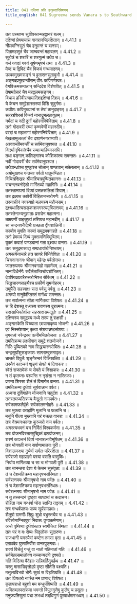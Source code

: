 ```yaml
---
title: 041 दक्षिणां प्रति हनुमदादिप्रेषणम्
title_english: 041 Sugreeva sends Vanara s to Southward

---
```

<div class="audioEmbed"  caption="श्रीराम-हरिसीताराममूर्ति-घनपाठिभ्यां वचनम्" src="https://archive.org/download/Ramayana-recitation-Sriram-harisItArAmamUrti-Ghanapaati-v2/Kanda_4/Kanda_4_KSK-041-Dakshina_Disham_Prathi_Hanumadadi_Preshanam.mp3"></div>

  
ततः प्रस्थाप्य सुग्रीवस्तन्महद्वानरं बलम्।  
दक्षिणां प्रेषयामास वानरानभिलक्षितान् ॥ 4.41.1 ॥   
नीलमग्निसुतं चैव हनुमन्तं च वानरम्।  
पितामहसुतं चैव जाम्बवन्तं महाबलम् ॥ 4.41.2 ॥   
सुहोत्रं च शरारिं च शरगुल्मं तथैव च।  
गजं गवाक्षं गवयं सुषेणमृषभं तथा ॥ 4.41.3 ॥   
मैन्दं च द्विविदं चैव विजयं गन्धमादनम्।  
उल्कामुखमसङ्गं च हुताशनसुतावुभौ ॥ 4.41.4 ॥   
अङ्गदप्रमुखान्वीरान् वीरः कपिगणेश्वरः।  
वेगविक्रमसम्पन्नान् सन्दिदेश विशेषवित् ॥ 4.41.5 ॥   
तेषामग्रेसरं चैव महद्वलमसङ्गम्।  
विधाय हरिवीराणामादिशद्दक्षिणां दिशम् ॥ 4.41.6 ॥   
ये केचन समुद्देशास्तस्यां दिशि सुदुर्गमाः।  
कपीशः कपिमुख्यानां स तेषां तानुदाहरत् ॥ 4.41.7 ॥   
सहस्रशिरसं विन्ध्यं नानाद्रुमलतायुतम्।  
नर्मदां च नदीं दुर्गां महोरगनिषेविताम् ॥ 4.41.8 ॥   
ततो गोदावरीं रम्यां कृष्णवेणीं महानदीम्।  
वरदां च महाभागां महोरगनिषेविताम् ॥ 4.41.9 ॥   
मेखलामुत्कलां चैव दशार्णनगराण्यपि।  
अश्ववन्तीमवन्तीं च सर्वमेवानुपश्यत ॥ 4.41.10 ॥   
विदर्भानृषिकांश्चैव रम्यान्माहिषकानपि।  
तथा वङ्गान् कलिङ्गांश्च कौशिकांश्च समन्ततः ॥ 4.41.11 ॥   
नदीं गोदावरीं चैव सर्वमेवानुपश्यत।  
तथैवान्ध्रांश्च पुण्ड्रांश्च चोलान् पाण्ड्यान् सकेरलान् ॥ 4.41.12 ॥   
अयोमुखश्च गन्तव्यः पर्वतो धातुमण्डितः।  
विचित्रशिखरः श्रीमांश्चित्रपुष्पितकाननः ॥ 4.41.13 ॥   
सचन्दनवनोद्देशो मार्गितव्यो महागिरिः ॥ 4.41.14 ॥   
ततस्तामापगां दिव्यां प्रसन्नसलिलां शिवाम्।  
तत्र द्रक्ष्यथ कावेरीं विहितामप्सरोगणैः ॥ 4.41.15 ॥   
तस्यासीनं नगस्याग्रे मलयस्य महौजसम्।  
द्रक्ष्यथादित्यसङ्काशमगस्त्यमृषिसत्तमम् ॥ 4.41.16 ॥   
ततस्तेनाभ्यनुज्ञाताः प्रसन्नेन महात्मना।  
ताम्रपणीं ग्राहजुष्टां तरिष्यथ महानदीम् ॥ 4.41.17 ॥   
सा चन्दनवनैर्दिव्यैः प्रच्छन्ना द्वीपशालिनी।  
कान्तेव युवतिः कान्तं समुद्रमवगाहते ॥ 4.41.18 ॥   
ततो हेममयं दिव्यं मुक्तामणिविभूषितम्।  
युक्तं कवाटं पाण्ड्यानां गता द्रक्ष्यथ वानराः ॥ 4.41.19 ॥   
ततः समुद्रमासाद्य सम्प्रधार्यार्थनिश्चयम्।  
अगस्त्येनान्तरे तत्र सागरे विनिवेशितः ॥ 4.41.20 ॥   
चित्रनानानगः श्रीमान् महेन्द्रः पर्वतोत्तमः।  
जातरूपमयः श्रीमानवगाढो महार्णवम् ॥ 4.41.21 ॥   
नानाविधैर्नगैः सर्वैर्लताभिश्चोपशोभितम्।  
देवर्षियक्षप्रवरैरप्सरोभिश्च सेवितम् ॥ 4.41.22 ॥   
सिद्धचारणसङ्घैश्च प्रकीर्णं सुमनोहरम्।  
तमुपैति सहस्राक्षः सदा पर्वसु पर्वसु ॥ 4.41.23 ॥   
अगम्यो मानुषैर्दीप्तस्तं मार्गध्व समन्ततः।  
तत्र सर्वात्मना सीता मार्गितव्या विशेषतः ॥ 4.41.24 ॥   
स हि देशस्तु वध्यस्य रावणस्य दुरात्मनः।  
राक्षसाधिपतेर्वासः सहस्राक्षसमद्युतेः ॥ 4.41.25 ॥   
दक्षिणस्य समुद्रस्य मध्ये तस्य तु राक्षसी।  
अङ्गारकेति विख्याता छायामाकृष्य भोजनी ॥ 4.41.26 ॥   
एवं निस्संशयान् कृत्वा संशयान्नष्टसंशयाः।  
मृगयध्वं नरेन्द्रस्य पत्नीममिततेजसः ॥ 4.41.27 ॥   
तमतिक्रय्म लक्ष्मीवान् समुद्रे शतयोजने।  
गिरिः पुष्पितको नाम सिद्धचारणसेवितः ॥ 4.41.28 ॥   
चन्द्रसूर्यांशुसङ्काशः सागराम्बुसमावृतः।  
भ्राजते विपुलैः शृङ्गैरम्बरं विलिखन्निव ॥ 4.41.29 ॥   
तस्यैवं काञ्चनं शृङ्गं सेवते यं दिवाकरः।  
श्वेतं राजतमेकं च सेवते यं निशाकरः ॥ 4.41.30 ॥   
न तं कृतघ्नाः पश्यन्ति न नृशंसा न नास्तिकाः।  
प्रणम्य शिरसा शैलं तं विमार्गत वानराः ॥ 4.41.31 ॥   
तमतिक्रम्य दुर्धर्षाः सूर्यवान्नाम पर्वतः।  
अध्वना दुर्विगाहेन योजनानि चतुर्दश ॥ 4.41.32 ॥   
ततस्तमप्यतिक्रम्य वैद्युतो नामपर्वतः।  
सर्वकामफलैर्वृक्षैः सर्वकालमनोहरैः ॥ 4.41.33 ॥   
तत्र भुक्त्वा वरार्हाणि मूलानि च फलानि च।  
मधूनि पीत्वा मुख्यानि परं गच्छत वानराः ॥ 4.41.34 ॥   
तत्र नेत्रमनःकान्तः कुञ्जरो नाम पर्वतः।  
अगस्त्यभवनं यत्र निर्मितं विश्वकर्मणा ॥ 4.41.35 ॥   
तत्र योजनविस्तारमुच्छ्रितं दशयोजनम्।  
शरणं काञ्चनं दिव्यं नानारत्नविभूषितम् ॥ 4.41.36 ॥   
तत्र भोगवती नाम सर्पाणामालयः पुरी।  
विशालकक्ष्या दुर्धर्षा सर्वतः परिरक्षिता ॥ 4.41.37 ॥   
सर्पराजो महाप्राज्ञो यस्यां वसति वासुकिः।  
निर्याय मार्गितव्या च सा च भोगवती पुरी ॥ 4.41.38 ॥   
तत्र चानन्तरा देशा ये केचन सुसंवृताः ॥ 4.41.39 ॥   
तं च देशमतिक्रम्य महानृषभसंस्थितः।  
सर्वरत्नमयः श्रीमानृषभो नाम पर्वतः ॥ 4.41.40 ॥   
तं च देशमतिक्रम्य महानृषभसंस्थितः।  
सर्वरत्नमयः श्रीमानृषभो नाम पर्वतः ॥ 4.41.41 ॥   
न तु तच्चन्दनं दृष्ट्वा स्प्रष्टव्यं च कदाचन।  
रोहिता नाम गन्धर्वा घोरा रक्षन्ति तद्वनम् ॥ 4.41.42 ॥   
तत्र गन्धर्वपतयः पञ्च सूर्यसमप्रभाः।  
शैलूषो ग्रामणीः शिग्रुः शुभ्रो बभ्रुस्तथैव च ॥ 4.41.43 ॥   
रविसोमाग्निवपुषां निवासः पुण्यकर्मणाम्।  
अन्ते पृथिव्या दुर्धर्षास्तत्र स्वर्गजितः स्थिताः ॥ 4.41.44 ॥   
ततः परं न वः सेव्यः पितृलोकः सुदारुणः।  
राजधानी यमस्यैषां कष्टेन तमसा वृता ॥ 4.41.45 ॥   
एतावदेव युष्माभिर्वीरा वानरपुङ्गवाः।  
शक्यं विचेतुं गन्तुं वा नातो गतिमातां गतिः ॥ 4.41.46 ॥   
सर्वमेतत्समालोक्य यच्चान्यदपि दृश्यते।  
गतिं विदित्वा वैदेह्याः सन्निवर्तितुमर्हथ ॥ 4.41.47 ॥   
यस्तु मासान्निवृत्तोऽग्रे दृष्टा सीतेति वक्ष्यति।  
मत्तुल्यविभवो भोगैः सुखं स विहरिष्यति ॥ 4.41.48 ॥   
ततः प्रियतरो नास्ति मम प्राणाद् विशेषतः।  
कृतापराधो बहुशो मम बन्धुर्भविष्यति ॥ 4.41.49 ॥   
अमितबलपराक्रमा भवन्तो विपुलगुणेषु कुलेषु च प्रसूताः।  
मनुजपतिसुतां यथा लभध्वं तदधिगुणं पुरषार्थमारभध्वम् ॥ 4.41.50 ॥   